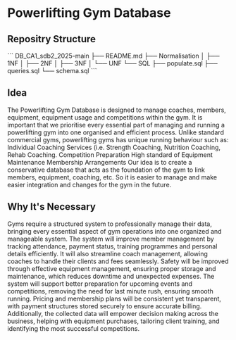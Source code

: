 
<h1>Powerlifting Gym Database</h1>

<h2><bold>Repositry Structure</bold></h2>
```
DB_CA1_sdb2_2025-main
├── README.md
├── Normalisation
│ ├── 1NF
│ ├── 2NF
│ ├── 3NF
│ └── UNF
└── SQL
├── populate.sql
├── queries.sql
└── schema.sql
```
<h2>Idea</h2>

<p>
The Powerlifting Gym Database is designed to manage coaches, members, equipment, equipment usage and competitions within the gym. It is important that we prioritise every essential part of managing and running a powerlifting gym into one organised and efficient process.
Unlike standard commercial gyms, powerlifting gyms has unique running behaviour such as:
Individual Coaching Services (i.e. Strength Coaching, Nutrition Coaching, Rehab Coaching.
Competition Preparation
High standard of Equipment Maintenance
Membership Arrangements
Our idea is to create a conservative database that acts as the foundation of the gym to link members, equipment, coaching, etc. So it is easier to manage and make easier integration and changes for the gym in the future.
</p>

<h2>Why It's Necessary</h2>

<p>Gyms require a structured system to professionally manage their data, bringing every essential aspect of gym operations into one organized and manageable system. 
The system will improve member management by tracking attendance, payment status, training programmes and personal details efficiently. 
It will also streamline coach management, allowing coaches to handle their clients and fees seamlessly. 
Safety will be improved through effective equipment management, ensuring proper storage and maintenance, which reduces downtime and unexpected expenses. 
The system will support better preparation for upcoming events and competitions, removing the need for last minute rush, ensuring smooth running. 
Pricing and membership plans will be consistent yet transparent, with payment structures stored securely to ensure accurate billing. 
Additionally, the collected data will empower decision making across the business, helping with equipment purchases, tailoring client training, and identifying the most successful competitions. 
</p>



